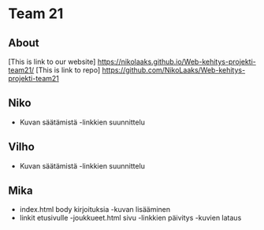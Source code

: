 # Team 21

## About

[This is link to our website]
https://nikolaaks.github.io/Web-kehitys-projekti-team21/
[This is link to repo]
https://github.com/NikoLaaks/Web-kehitys-projekti-team21

## Niko
- Kuvan säätämistä
-linkkien suunnittelu
## Vilho
- Kuvan säätämistä
-linkkien suunnittelu
## Mika
- index.html body kirjoituksia
-kuvan lisääminen
- linkit etusivulle
-joukkueet.html sivu
-linkkien päivitys
-kuvien lataus
